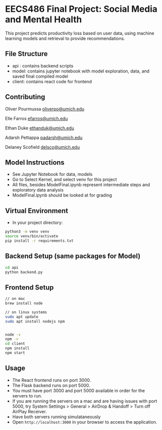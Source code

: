 # **EECS486 Final Project: Social Media and Mental Health**

This project predicts productivity loss based on user data, using machine learning models and retrieval to provide recommendations.

## File Structure

- api : contains backend scripts
- model: contains jupyter notebook with model exploration, data, and saved final compiled model
- client: contains react code for frontend

## Contributing

Oliver Pourmussa
oliverpo@umich.edu

Elle Farros
efarros@umich.edu

Ethan Duke
ethanduk@umich.edu

Adarsh Pettappa
padarsh@umich.edu

Delaney Scofield
delsco@umich.edu


## Model Instructions
- See Jupyter Notebook for data, models
- Go to Select Kernel, and select venv for this project
- All files, besides ModelFinal.ipynb represent intermediate steps and exploratory data analysis
- ModelFinal.ipynb should be looked at for grading

## Virtual Environment
- In your project directory:

```bash
python3 -m venv venv
source venv/bin/activate
pip install -r requirements.txt
```


## Backend Setup (same packages for Model)
```bash
cd api
python backend.py
```


## Frontend Setup
```bash
// on mac
brew install node

// on linux systems
sudo apt update
sudo apt install nodejs npm


node -v
npm -v
cd client
npm install
npm start
```


## Usage
- The React frontend runs on port 3000.
- The Flask backend runs on port 5000.
- You must have port 3000 and port 5000 available in order for the servers to run.
- If you are running the servers on a mac and are having issues with port 5000, try System Settings > General > AirDrop & Handoff > Turn off AirPlay Receiver.
- Have both servers running simulataneously
- Open `http://localhost:3000` in your browser to access the application.
